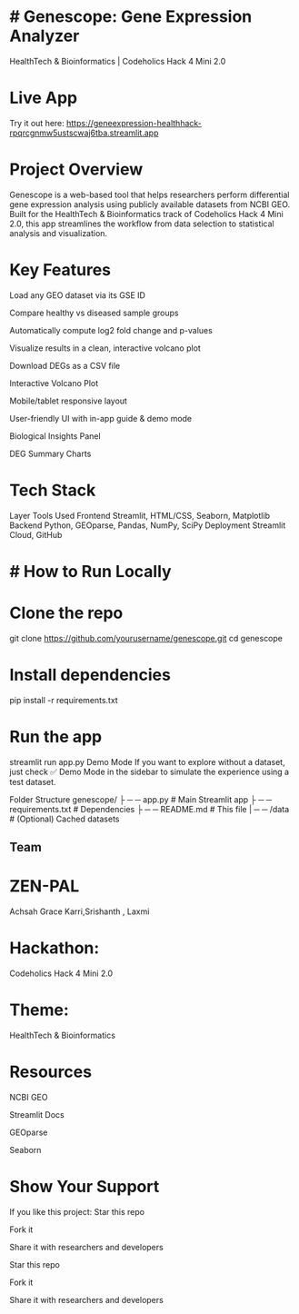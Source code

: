 # # Genescope: Gene Expression Analyzer
 HealthTech & Bioinformatics | Codeholics Hack 4 Mini 2.0




 # Live App
 Try it out here: https://geneexpression-healthhack-rpqrcgnmw5ustscwaj6tba.streamlit.app

#  Project Overview
Genescope is a web-based tool that helps researchers perform differential gene expression analysis using publicly available datasets from NCBI GEO. Built for the HealthTech & Bioinformatics track of Codeholics Hack 4 Mini 2.0, this app streamlines the workflow from data selection to statistical analysis and visualization.

 # Key Features
 Load any GEO dataset via its GSE ID

 Compare healthy vs diseased sample groups

Automatically compute log2 fold change and p-values

 Visualize results in a clean, interactive volcano plot

 Download DEGs as a CSV file

  Interactive Volcano Plot

 Mobile/tablet responsive layout

 User-friendly UI with in-app guide & demo mode

 Biological Insights Panel

 DEG Summary Charts

# Tech Stack
Layer	Tools Used
Frontend	Streamlit, HTML/CSS, Seaborn, Matplotlib
 Backend	Python, GEOparse, Pandas, NumPy, SciPy
 Deployment	Streamlit Cloud, GitHub


 

# # How to Run Locally
# Clone the repo
git clone https://github.com/yourusername/genescope.git
cd genescope

# Install dependencies
pip install -r requirements.txt

# Run the app
streamlit run app.py
 Demo Mode
If you want to explore without a dataset, just check ✅ Demo Mode in the sidebar to simulate the experience using a test dataset.

 Folder Structure
genescope/
├ ─ ─ app.py               # Main Streamlit app
├ ─ ─ requirements.txt     # Dependencies
├ ─ ─ README.md            # This file
| ─ ─ /data                # (Optional) Cached datasets
## Team 
# ZEN-PAL
Achsah Grace Karri,Srishanth , Laxmi 


# Hackathon: 
Codeholics Hack 4 Mini 2.0

# Theme: 
HealthTech & Bioinformatics

# Resources
 NCBI GEO

 Streamlit Docs

 GEOparse

Seaborn


#  Show Your Support
If you like this project:
 Star this repo

 Fork it

 Share it with researchers and developers

 Star this repo

 Fork it

 Share it with researchers and developers
